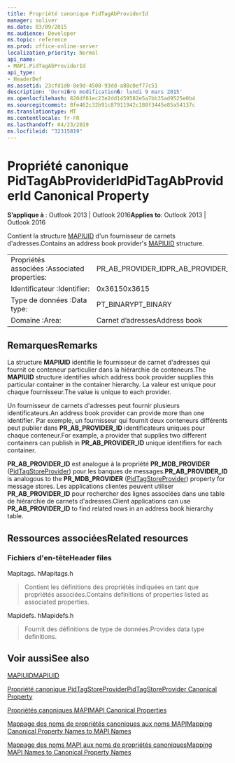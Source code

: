 ```yaml
---
title: Propriété canonique PidTagAbProviderId
manager: soliver
ms.date: 03/09/2015
ms.audience: Developer
ms.topic: reference
ms.prod: office-online-server
localization_priority: Normal
api_name:
- MAPI.PidTagAbProviderId
api_type:
- HeaderDef
ms.assetid: 23cfd1d0-8e9d-4508-93dd-a88c0ef77c51
description: 'Derni�re modification�: lundi 9 mars 2015'
ms.openlocfilehash: 820df61ec23e2dd1459582e5a7bb35ad9525e0b4
ms.sourcegitcommit: 8fe462c32b91c87911942c188f3445e85a54137c
ms.translationtype: MT
ms.contentlocale: fr-FR
ms.lasthandoff: 04/23/2019
ms.locfileid: "32315819"
---
```

# <a name="pidtagabproviderid-canonical-property"></a><span data-ttu-id="7d62a-103">Propriété canonique PidTagAbProviderId</span><span class="sxs-lookup"><span data-stu-id="7d62a-103">PidTagAbProviderId Canonical Property</span></span>

  
  
<span data-ttu-id="7d62a-104">**S’applique à** : Outlook 2013 | Outlook 2016</span><span class="sxs-lookup"><span data-stu-id="7d62a-104">**Applies to**: Outlook 2013 | Outlook 2016</span></span> 
  
<span data-ttu-id="7d62a-105">Contient la structure [MAPIUID](mapiuid.md) d'un fournisseur de carnets d'adresses.</span><span class="sxs-lookup"><span data-stu-id="7d62a-105">Contains an address book provider's [MAPIUID](mapiuid.md) structure.</span></span> 
  
|||
|:-----|:-----|
|<span data-ttu-id="7d62a-106">Propriétés associées :</span><span class="sxs-lookup"><span data-stu-id="7d62a-106">Associated properties:</span></span>  <br/> |<span data-ttu-id="7d62a-107">PR_AB_PROVIDER_ID</span><span class="sxs-lookup"><span data-stu-id="7d62a-107">PR_AB_PROVIDER_ID</span></span>  <br/> |
|<span data-ttu-id="7d62a-108">Identificateur :</span><span class="sxs-lookup"><span data-stu-id="7d62a-108">Identifier:</span></span>  <br/> |<span data-ttu-id="7d62a-109">0x3615</span><span class="sxs-lookup"><span data-stu-id="7d62a-109">0x3615</span></span>  <br/> |
|<span data-ttu-id="7d62a-110">Type de données :</span><span class="sxs-lookup"><span data-stu-id="7d62a-110">Data type:</span></span>  <br/> |<span data-ttu-id="7d62a-111">PT_BINARY</span><span class="sxs-lookup"><span data-stu-id="7d62a-111">PT_BINARY</span></span>  <br/> |
|<span data-ttu-id="7d62a-112">Domaine :</span><span class="sxs-lookup"><span data-stu-id="7d62a-112">Area:</span></span>  <br/> |<span data-ttu-id="7d62a-113">Carnet d’adresses</span><span class="sxs-lookup"><span data-stu-id="7d62a-113">Address book</span></span>  <br/> |
   
## <a name="remarks"></a><span data-ttu-id="7d62a-114">Remarques</span><span class="sxs-lookup"><span data-stu-id="7d62a-114">Remarks</span></span>

<span data-ttu-id="7d62a-115">La structure **MAPIUID** identifie le fournisseur de carnet d'adresses qui fournit ce conteneur particulier dans la hiérarchie de conteneurs.</span><span class="sxs-lookup"><span data-stu-id="7d62a-115">The **MAPIUID** structure identifies which address book provider supplies this particular container in the container hierarchy.</span></span> <span data-ttu-id="7d62a-116">La valeur est unique pour chaque fournisseur.</span><span class="sxs-lookup"><span data-stu-id="7d62a-116">The value is unique to each provider.</span></span> 
  
<span data-ttu-id="7d62a-117">Un fournisseur de carnets d'adresses peut fournir plusieurs identificateurs.</span><span class="sxs-lookup"><span data-stu-id="7d62a-117">An address book provider can provide more than one identifier.</span></span> <span data-ttu-id="7d62a-118">Par exemple, un fournisseur qui fournit deux conteneurs différents peut publier dans **PR_AB_PROVIDER_ID** identificateurs uniques pour chaque conteneur.</span><span class="sxs-lookup"><span data-stu-id="7d62a-118">For example, a provider that supplies two different containers can publish in **PR_AB_PROVIDER_ID** unique identifiers for each container.</span></span> 
  
 <span data-ttu-id="7d62a-119">**PR_AB_PROVIDER_ID** est analogue à la propriété **PR_MDB_PROVIDER** ([PidTagStoreProvider](pidtagstoreprovider-canonical-property.md)) pour les banques de messages.</span><span class="sxs-lookup"><span data-stu-id="7d62a-119">**PR_AB_PROVIDER_ID** is analogous to the **PR_MDB_PROVIDER** ([PidTagStoreProvider](pidtagstoreprovider-canonical-property.md)) property for message stores.</span></span> <span data-ttu-id="7d62a-120">Les applications clientes peuvent utiliser **PR_AB_PROVIDER_ID** pour rechercher des lignes associées dans une table de hiérarchie de carnets d'adresses.</span><span class="sxs-lookup"><span data-stu-id="7d62a-120">Client applications can use **PR_AB_PROVIDER_ID** to find related rows in an address book hierarchy table.</span></span> 
  
## <a name="related-resources"></a><span data-ttu-id="7d62a-121">Ressources associées</span><span class="sxs-lookup"><span data-stu-id="7d62a-121">Related resources</span></span>

### <a name="header-files"></a><span data-ttu-id="7d62a-122">Fichiers d'en-tête</span><span class="sxs-lookup"><span data-stu-id="7d62a-122">Header files</span></span>

<span data-ttu-id="7d62a-123">Mapitags. h</span><span class="sxs-lookup"><span data-stu-id="7d62a-123">Mapitags.h</span></span>
  
> <span data-ttu-id="7d62a-124">Contient les définitions des propriétés indiquées en tant que propriétés associées.</span><span class="sxs-lookup"><span data-stu-id="7d62a-124">Contains definitions of properties listed as associated properties.</span></span>
    
<span data-ttu-id="7d62a-125">Mapidefs. h</span><span class="sxs-lookup"><span data-stu-id="7d62a-125">Mapidefs.h</span></span>
  
> <span data-ttu-id="7d62a-126">Fournit des définitions de type de données.</span><span class="sxs-lookup"><span data-stu-id="7d62a-126">Provides data type definitions.</span></span>
    
## <a name="see-also"></a><span data-ttu-id="7d62a-127">Voir aussi</span><span class="sxs-lookup"><span data-stu-id="7d62a-127">See also</span></span>



[<span data-ttu-id="7d62a-128">MAPIUID</span><span class="sxs-lookup"><span data-stu-id="7d62a-128">MAPIUID</span></span>](mapiuid.md)
  
[<span data-ttu-id="7d62a-129">Propriété canonique PidTagStoreProvider</span><span class="sxs-lookup"><span data-stu-id="7d62a-129">PidTagStoreProvider Canonical Property</span></span>](pidtagstoreprovider-canonical-property.md)


[<span data-ttu-id="7d62a-130">Propriétés canoniques MAPI</span><span class="sxs-lookup"><span data-stu-id="7d62a-130">MAPI Canonical Properties</span></span>](mapi-canonical-properties.md)
  
[<span data-ttu-id="7d62a-131">Mappage des noms de propriétés canoniques aux noms MAPI</span><span class="sxs-lookup"><span data-stu-id="7d62a-131">Mapping Canonical Property Names to MAPI Names</span></span>](mapping-canonical-property-names-to-mapi-names.md)
  
[<span data-ttu-id="7d62a-132">Mappage des noms MAPI aux noms de propriétés canoniques</span><span class="sxs-lookup"><span data-stu-id="7d62a-132">Mapping MAPI Names to Canonical Property Names</span></span>](mapping-mapi-names-to-canonical-property-names.md)

